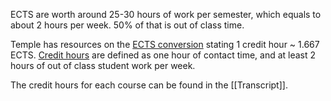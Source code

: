 ECTS are worth around 25-30 hours of work per semester, which equals to about 2 hours per week. 50% of that is out of class time.

Temple has resources on the [ECTS conversion](https://www.temple.edu/vpus/transfer/priorlearning.html) stating 1 credit hour ~ 1.667 ECTS. [Credit hours](https://bulletin.temple.edu/undergraduate/academic-policies/academic-credit/) are defined as one hour of contact time, and at least 2 hours of out of class student work per week.

The credit hours for each course can be found in the [[Transcript]].



